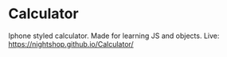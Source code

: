 # Calculator
Iphone styled calculator. Made for learning JS and objects.
Live: https://nightshop.github.io/Calculator/
